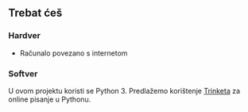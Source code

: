 ## Trebat ćeš

### Hardver

+ Računalo povezano s internetom

### Softver

U ovom projektu koristi se Python 3. Predlažemo korištenje [Trinketa](https://trinket.io/) za online pisanje u Pythonu.
